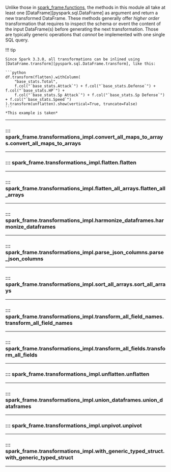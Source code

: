 Unlike those in [spark_frame.functions](#spark_framefunctions), the methods in this module all take at least one
[DataFrame][pyspark.sql.DataFrame] as argument and return a new transformed DataFrame.
These methods generally offer _higher order_ transformation that requires to inspect the schema or event the content
of the input DataFrame(s) before generating the next transformation. Those are typically generic operations 
that _cannot_ be implemented with one single SQL query.

!!! tip

    Since Spark 3.3.0, all transformations can be inlined using 
    [DataFrame.transform][pyspark.sql.DataFrame.transform], like this:

    ```python
    df.transform(flatten).withColumn(
        "base_stats.Total",
        f.col("`base_stats.Attack`") + f.col("`base_stats.Defense`") + f.col("`base_stats.HP`") +
        f.col("`base_stats.Sp Attack`") + f.col("`base_stats.Sp Defense`") + f.col("`base_stats.Speed`")
    ).transform(unflatten).show(vertical=True, truncate=False)
    ```
    *This example is taken*

---

### ::: spark_frame.transformations_impl.convert_all_maps_to_arrays.convert_all_maps_to_arrays
---
### ::: spark_frame.transformations_impl.flatten.flatten
---
### ::: spark_frame.transformations_impl.flatten_all_arrays.flatten_all_arrays
---
### ::: spark_frame.transformations_impl.harmonize_dataframes.harmonize_dataframes
---
### ::: spark_frame.transformations_impl.parse_json_columns.parse_json_columns
---
### ::: spark_frame.transformations_impl.sort_all_arrays.sort_all_arrays
---
### ::: spark_frame.transformations_impl.transform_all_field_names.transform_all_field_names
---
### ::: spark_frame.transformations_impl.transform_all_fields.transform_all_fields
---
### ::: spark_frame.transformations_impl.unflatten.unflatten
---
### ::: spark_frame.transformations_impl.union_dataframes.union_dataframes
---
### ::: spark_frame.transformations_impl.unpivot.unpivot
---
### ::: spark_frame.transformations_impl.with_generic_typed_struct.with_generic_typed_struct
---
